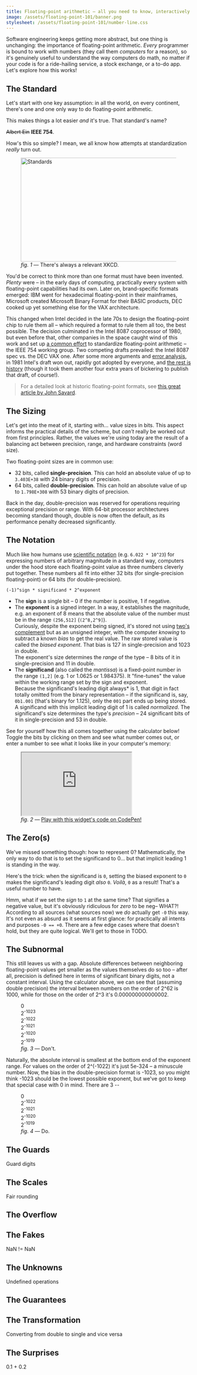 ```yaml
---
title: Floating-point arithmetic – all you need to know, interactively
image: /assets/floating-point-101/banner.png
stylesheet: /assets/floating-point-101/number-line.css
---
```


Software engineering keeps getting more abstract, but one thing is unchanging: the importance of floating-point arithmetic. _Every_ programmer is bound to work with numbers (they call them _computers_ for a reason), so it's genuinely useful to understand the way computers do math, no matter if your code is for a ride-hailing service, a stock exchange, or a to-do app. Let's explore how this works!

## The Standard

Let's start with one key assumption: in all the world, on every continent, there's one and one only way to do floating-point arithmetic.

This makes things a lot easier _and_ it's true. That standard's name?

~~Albert Ein~~ **IEEE 754**.

How's this so simple? I mean, we all know how attempts at standardization _really_ turn out.

<figure>
<a href="https://xkcd.com/927/"><img src="https://imgs.xkcd.com/comics/standards_2x.png" title="Fortunately, the charging one has been solved now that we've all standardized on mini-USB. Or is it micro-USB? Shit." alt="Standards" height="283" width="500" loading="lazy"></a>
<figcaption><i>fig. 1</i> — There's always a relevant XKCD.</figcaption>
</figure>

You'd be correct to think more than one format must have been invented. _Plenty_ were – in the early days of computing, practically every system with floating-point capabilities had its own. Later on, brand-specific formats emerged: IBM went for hexadecimal floating-point in their mainframes, Microsoft created Microsoft Binary Format for their BASIC products, DEC cooked up yet something else for the VAX architecture.

This changed when Intel decided in the late 70s to design the floating-point chip to rule them all – which required a format to rule them all too, the best possible. The decision culminated in the Intel 8087 coprocessor of 1980, but even before that, other companies in the space caught wind of this work and set up [a common effort](https://www.researchgate.net/publication/2954891_IEEE_754_An_Interview_with_William_Kahan) to standardize floating-point arithmetic – the IEEE 754 working group. Two competing drafts prevailed: the Intel 8087 spec vs. the DEC VAX one. After some more arguments and [error analysis](http://people.eecs.berkeley.edu/~wkahan/19July10.pdf), in 1981 Intel's draft won out, rapidly got adopted by everyone, and [the rest is history](https://www.intel.com/content/dam/www/public/us/en/documents/case-studies/floating-point-case-study.pdf) (though it took them another four extra years of bickering to publish that draft, of course!).

> For a detailed look at historic floating-point formats, see [this great article by John Savard](http://www.quadibloc.com/comp/cp0201.htm).

## The Sizing

Let's get into the meat of it, starting with… value sizes in bits. This aspect informs the practical details of the scheme, but _can't_ really be worked out from first principles. Rather, the values we're using today are the result of a balancing act between precision, range, and hardware constraints (word size).

Two floating-point sizes are in common use:

-   32 bits, called **single-precision**. This can hold an absolute value of up to `3.403E+38` with 24 binary digits of precision.
-   64 bits, called **double-precision**. This can hold an absolute value of up to `1.798E+308` with 53 binary digits of precision.

Back in the day, double-precision was reserved for operations requiring exceptional precision or range. With 64-bit processor architectures becoming standard though, double is now often the default, as its performance penalty decreased significantly.

## The Notation

Much like how humans use [scientific notation](https://en.wikipedia.org/wiki/Scientific_notation) (e.g. `6.022 * 10^23`) for expressing numbers of arbitrary magnitude in a standard way, computers under the hood store each floating-point value as three numbers cleverly put together. These numbers all fit into either 32 bits (for single-precision floating-point) or 64 bits (for double-precision).

```
(-1)^sign * significand * 2^exponent
```

-   The **sign** is a single bit – 0 if the number is positive, 1 if negative.
-   The **exponent** is a signed integer. In a way, it establishes the magnitude, e.g. an exponent of 8 means that the absolute value of the number must be in the range `(256,512]` (`(2^8,2^9]`).  
    Curiously, despite the exponent being signed, it's stored not using [two's complement](https://en.wikipedia.org/wiki/Two%27s_complement) but as an unsigned integer, with the computer _knowing_ to subtract a known _bias_ to get the real value. The raw stored value is called the _biased exponent_. That bias is 127 in single-precision and 1023 in double.  
    The exponent's size determines the _range_ of the type – 8 bits of it in single-precision and 11 in double.
-   The **significand** (also called the *mantissa*) is a fixed-point number in the range `(1,2]` (e.g. 1 or 1.0625 or 1.984375). It "fine-tunes" the value within the working range set by the sign and exponent.  
    Because the significand's leading digit always<a href="#the-zeros" style="text-decoration: none">\*</a> is 1, that digit in fact totally omitted from the binary representation – if the significand is, say, `0b1.001` (that's binary for 1.125), only the `001` part ends up being stored. A significand with this implicit leading digit of 1 is called _normalized_.
    The significand's size determines the type's _precision_ – 24 significant bits of it in single-precision and 53 in double.

See for yourself how this all comes together using the calculator below! Toggle the bits by clicking on them and see what number comes out, or enter a number to see what it looks like in your computer's memory:


<figure class="number-line">
<iframe src="https://cdpn.io/pen/debug/xxpKxZw" height="172" title="IEEE 754 Floating Point Calculator"></iframe>
    <figcaption><i>fig. 2</i> — <a href="https://codepen.io/Twixes/pen/xxpKxZw">Play with this widget's code on CodePen!</a></figcaption>
</figure>

## The Zero(s)

We've missed something though: how to represent 0? Mathematically, the only way to do that is to set the significand to 0… but that implicit leading 1 is standing in the way.

Here's the trick: when the significand is `0`, setting the biased exponent to `0` makes the significand's leading digit _also_ `0`. _Voilà_, `0` as a result! That's a useful number to have.

Hmm, what if we set the _sign_ to `1` at the same time? That signifies a negative value, but it's obviously ridiculous for _zero_ to be neg– WHAT?! According to all sources (what sources now) we _do_ actually get `-0` this way. It's not even as absurd as it seems at first glance: for practically all intents and purposes `-0 == +0`. There are a few edge cases where that doesn't hold, but they are quite logical. We'll get to those in TODO.

## The Subnormal

This still leaves us with a gap. Absolute differences between neighboring floating-point values get smaller as the values themselves do so too – after all, precision is defined here in terms of significant binary digits, not a constant interval. Using the calculator above, we can see that (assuming double precision) the interval between numbers on the order of 2^62 is 1000, while for those on the order of 2^3 it's 0.000000000000002.


<figure class="number-line">
    <div class="number-line__axis number-line__axis--problematic">
        <div class="number-line__marker number-line__marker--0 number-line__marker--power"><span>0</span></div>
        <div class="number-line__marker number-line__marker--4 number-line__marker--power number-line__marker--problem"><span>2<sup>-1023</sup></span></div>
        <div class="number-line__marker number-line__marker--1"></div>
        <div class="number-line__marker number-line__marker--1"></div>
        <div class="number-line__marker number-line__marker--1"></div>
        <div class="number-line__marker number-line__marker--1 number-line__marker--power"><span>2<sup>-1022</sup></span></div>
        <div class="number-line__marker number-line__marker--2"></div>
        <div class="number-line__marker number-line__marker--2"></div>
        <div class="number-line__marker number-line__marker--2"></div>
        <div class="number-line__marker number-line__marker--2 number-line__marker--power"><span>2<sup>-1021</sup></span></div>
        <div class="number-line__marker number-line__marker--4"></div>
        <div class="number-line__marker number-line__marker--4"></div>
        <div class="number-line__marker number-line__marker--4"></div>
        <div class="number-line__marker number-line__marker--4 number-line__marker--power"><span>2<sup>-1020</sup></span></div>
        <div class="number-line__marker number-line__marker--8"></div>
        <div class="number-line__marker number-line__marker--8"></div>
        <div class="number-line__marker number-line__marker--8"></div>
        <div class="number-line__marker number-line__marker--8 number-line__marker--power"><span>2<sup>-1019</sup></span></div>
    </div>
    <figcaption><div class="recommendation recommendation--dont"></div><i>fig. 3</i> — Don't.</figcaption>
</figure>

Naturally, the absolute interval is smallest at the bottom end of the exponent range. For values on the order of 2^(-1022) it's just 5e-324 – a minuscule number. Now, the bias in the double-precision format is -1023, so you might think -1023 should be the lowest possible exponent, but we've got to keep that special case with 0 in mind. There are 3 --

<figure class="number-line">
    <div class="number-line__axis">
        <div class="number-line__marker number-line__marker--0 number-line__marker--power"><span>0</span></div>
        <div class="number-line__marker number-line__marker--2 number-line__marker--subnormal"></div>
        <div class="number-line__marker number-line__marker--2 number-line__marker--subnormal"></div>
        <div class="number-line__marker number-line__marker--2 number-line__marker--subnormal"></div>
        <div class="number-line__marker number-line__marker--2 number-line__marker--power"><span>2<sup>-1022</sup></span></div>
        <div class="number-line__marker number-line__marker--2"></div>
        <div class="number-line__marker number-line__marker--2"></div>
        <div class="number-line__marker number-line__marker--2"></div>
        <div class="number-line__marker number-line__marker--2 number-line__marker--power"><span>2<sup>-1021</sup></span></div>
        <div class="number-line__marker number-line__marker--4"></div>
        <div class="number-line__marker number-line__marker--4"></div>
        <div class="number-line__marker number-line__marker--4"></div>
        <div class="number-line__marker number-line__marker--4 number-line__marker--power"><span>2<sup>-1020</sup></span></div>
        <div class="number-line__marker number-line__marker--8"></div>
        <div class="number-line__marker number-line__marker--8"></div>
        <div class="number-line__marker number-line__marker--8"></div>
        <div class="number-line__marker number-line__marker--8 number-line__marker--power"><span>2<sup>-1019</sup></span></div>
    </div>
    <figcaption><div class="recommendation recommendation--do"></div><i>fig. 4</i> — Do.</figcaption>
</figure>

## The Guards

Guard digits

## The Scales

Fair rounding

## The Overflow

## The Fakes

NaN != NaN

## The Unknowns

Undefined operations

## The Guarantees

## The Transformation

Converting from double to single and vice versa

## The Surprises

0.1 + 0.2
